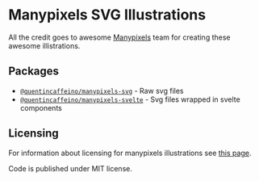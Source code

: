 # Manypixels SVG Illustrations

All the credit goes to awesome [Manypixels](https://www.manypixels.co/) team for creating these awesome illistrations.

## Packages

- [`@quentincaffeino/manypixels-svg`](./packages/svg) - Raw svg files
- [`@quentincaffeino/manypixels-svelte`](./packages/svelte) - Svg files wrapped in svelte components

## Licensing

For information about licensing for manypixels illustrations see [this page](https://www.manypixels.co/gallery).

Code is published under MIT license.
